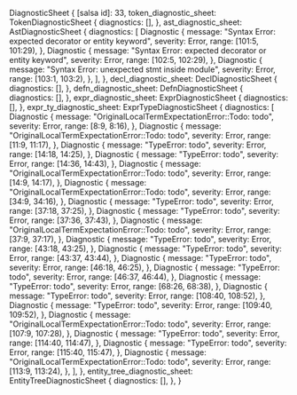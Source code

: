 DiagnosticSheet {
    [salsa id]: 33,
    token_diagnostic_sheet: TokenDiagnosticSheet {
        diagnostics: [],
    },
    ast_diagnostic_sheet: AstDiagnosticSheet {
        diagnostics: [
            Diagnostic {
                message: "Syntax Error: expected decorator or entity keyword",
                severity: Error,
                range: [101:5, 101:29),
            },
            Diagnostic {
                message: "Syntax Error: expected decorator or entity keyword",
                severity: Error,
                range: [102:5, 102:29),
            },
            Diagnostic {
                message: "Syntax Error: unexpected stmt inside module",
                severity: Error,
                range: [103:1, 103:2),
            },
        ],
    },
    decl_diagnostic_sheet: DeclDiagnosticSheet {
        diagnostics: [],
    },
    defn_diagnostic_sheet: DefnDiagnosticSheet {
        diagnostics: [],
    },
    expr_diagnostic_sheet: ExprDiagnosticSheet {
        diagnostics: [],
    },
    expr_ty_diagnostic_sheet: ExprTypeDiagnosticSheet {
        diagnostics: [
            Diagnostic {
                message: "OriginalLocalTermExpectationError::Todo: todo",
                severity: Error,
                range: [8:9, 8:16),
            },
            Diagnostic {
                message: "OriginalLocalTermExpectationError::Todo: todo",
                severity: Error,
                range: [11:9, 11:17),
            },
            Diagnostic {
                message: "TypeError: todo",
                severity: Error,
                range: [14:18, 14:25),
            },
            Diagnostic {
                message: "TypeError: todo",
                severity: Error,
                range: [14:36, 14:43),
            },
            Diagnostic {
                message: "OriginalLocalTermExpectationError::Todo: todo",
                severity: Error,
                range: [14:9, 14:17),
            },
            Diagnostic {
                message: "OriginalLocalTermExpectationError::Todo: todo",
                severity: Error,
                range: [34:9, 34:16),
            },
            Diagnostic {
                message: "TypeError: todo",
                severity: Error,
                range: [37:18, 37:25),
            },
            Diagnostic {
                message: "TypeError: todo",
                severity: Error,
                range: [37:36, 37:43),
            },
            Diagnostic {
                message: "OriginalLocalTermExpectationError::Todo: todo",
                severity: Error,
                range: [37:9, 37:17),
            },
            Diagnostic {
                message: "TypeError: todo",
                severity: Error,
                range: [43:18, 43:25),
            },
            Diagnostic {
                message: "TypeError: todo",
                severity: Error,
                range: [43:37, 43:44),
            },
            Diagnostic {
                message: "TypeError: todo",
                severity: Error,
                range: [46:18, 46:25),
            },
            Diagnostic {
                message: "TypeError: todo",
                severity: Error,
                range: [46:37, 46:44),
            },
            Diagnostic {
                message: "TypeError: todo",
                severity: Error,
                range: [68:26, 68:38),
            },
            Diagnostic {
                message: "TypeError: todo",
                severity: Error,
                range: [108:40, 108:52),
            },
            Diagnostic {
                message: "TypeError: todo",
                severity: Error,
                range: [109:40, 109:52),
            },
            Diagnostic {
                message: "OriginalLocalTermExpectationError::Todo: todo",
                severity: Error,
                range: [107:9, 107:28),
            },
            Diagnostic {
                message: "TypeError: todo",
                severity: Error,
                range: [114:40, 114:47),
            },
            Diagnostic {
                message: "TypeError: todo",
                severity: Error,
                range: [115:40, 115:47),
            },
            Diagnostic {
                message: "OriginalLocalTermExpectationError::Todo: todo",
                severity: Error,
                range: [113:9, 113:24),
            },
        ],
    },
    entity_tree_diagnostic_sheet: EntityTreeDiagnosticSheet {
        diagnostics: [],
    },
}
